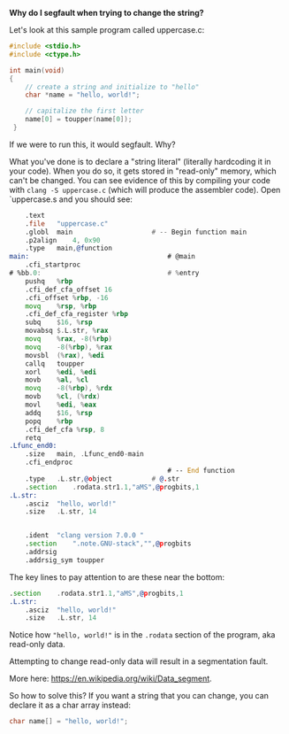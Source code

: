 **Why do I segfault when trying to change the string?**

Let's look at this sample program called uppercase.c:

```C
#include <stdio.h>
#include <ctype.h>

int main(void)
{
    // create a string and initialize to "hello"
    char *name = "hello, world!";

    // capitalize the first letter
    name[0] = toupper(name[0]);
 }
```

If we were to run this, it would segfault.  Why?

What you've done is to declare a "string literal" (literally hardcoding it in your code).  When you do so, it gets stored in "read-only" memory, which can't be changed. 
You can see evidence of this by compiling your code with `clang -S uppercase.c` (which will produce the assembler code). Open `uppercase.s and you should see:   

```asm
	.text
	.file	"uppercase.c"
	.globl	main                    # -- Begin function main
	.p2align	4, 0x90
	.type	main,@function
main:                                   # @main
	.cfi_startproc
# %bb.0:                                # %entry
	pushq	%rbp
	.cfi_def_cfa_offset 16
	.cfi_offset %rbp, -16
	movq	%rsp, %rbp
	.cfi_def_cfa_register %rbp
	subq	$16, %rsp
	movabsq	$.L.str, %rax
	movq	%rax, -8(%rbp)
	movq	-8(%rbp), %rax
	movsbl	(%rax), %edi
	callq	toupper
	xorl	%edi, %edi
	movb	%al, %cl
	movq	-8(%rbp), %rdx
	movb	%cl, (%rdx)
	movl	%edi, %eax
	addq	$16, %rsp
	popq	%rbp
	.cfi_def_cfa %rsp, 8
	retq
.Lfunc_end0:
	.size	main, .Lfunc_end0-main
	.cfi_endproc
                                        # -- End function
	.type	.L.str,@object          # @.str
	.section	.rodata.str1.1,"aMS",@progbits,1
.L.str:
	.asciz	"hello, world!"
	.size	.L.str, 14


	.ident	"clang version 7.0.0 "
	.section	".note.GNU-stack","",@progbits
	.addrsig
	.addrsig_sym toupper
```

The key lines to pay attention to are these near the bottom: 

```asm
.section	.rodata.str1.1,"aMS",@progbits,1
.L.str:
	.asciz	"hello, world!"
	.size	.L.str, 14
```

Notice how `"hello, world!"` is in the `.rodata` section of the program, aka read-only data. 

Attempting to change read-only data will result in a segmentation fault.

More here: https://en.wikipedia.org/wiki/Data_segment.

So how to solve this?  If you want a string that you can change, you can declare it as a char array instead:

```C
char name[] = "hello, world!";
```
